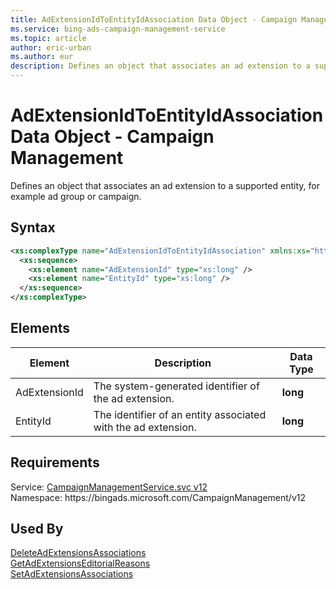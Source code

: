 ```yaml
---
title: AdExtensionIdToEntityIdAssociation Data Object - Campaign Management
ms.service: bing-ads-campaign-management-service
ms.topic: article
author: eric-urban
ms.author: eur
description: Defines an object that associates an ad extension to a supported entity, for example ad group or campaign.
---
```

# AdExtensionIdToEntityIdAssociation Data Object - Campaign Management
Defines an object that associates an ad extension to a supported entity, for example ad group or campaign.

## Syntax
```xml
<xs:complexType name="AdExtensionIdToEntityIdAssociation" xmlns:xs="http://www.w3.org/2001/XMLSchema">
  <xs:sequence>
    <xs:element name="AdExtensionId" type="xs:long" />
    <xs:element name="EntityId" type="xs:long" />
  </xs:sequence>
</xs:complexType>
```

## <a name="elements"></a>Elements

|Element|Description|Data Type|
|-----------|---------------|-------------|
|<a name="adextensionid"></a>AdExtensionId|The system-generated identifier of the ad extension.|**long**|
|<a name="entityid"></a>EntityId|The identifier of an entity associated with the ad extension.|**long**|

## Requirements
Service: [CampaignManagementService.svc v12](https://campaign.api.bingads.microsoft.com/Api/Advertiser/CampaignManagement/v12/CampaignManagementService.svc)  
Namespace: https\://bingads.microsoft.com/CampaignManagement/v12  

## Used By
[DeleteAdExtensionsAssociations](deleteadextensionsassociations.md)  
[GetAdExtensionsEditorialReasons](getadextensionseditorialreasons.md)  
[SetAdExtensionsAssociations](setadextensionsassociations.md)  

